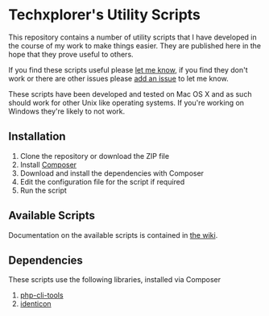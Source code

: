 # Techxplorer's Utility Scripts #
This repository contains a number of utility scripts that I have developed in the course of my work to make things easier. They are published here in the hope that they prove useful to others.

If you find these scripts useful please [let me know](https://github.com/techxplorer/), if you find they don't work or there are other issues please [add an issue](https://github.com/techxplorer/techxplorer-utils/issues) to let me know.

These scripts have been developed and tested on Mac OS X and as such should work for other Unix like operating systems. If you're working on Windows they're likely to not work. 

## Installation ##
1. Clone the repository or download the ZIP file
2. Install [Composer](http://getcomposer.org/)
3. Download and install the dependencies with Composer
4. Edit the configuration file for the script if required
5. Run the script

## Available Scripts ##

Documentation on the available scripts is contained in [the wiki](https://github.com/techxplorer/techxplorer-utils/wiki).

## Dependencies ##

These scripts use the following libraries, installed via Composer

1. [php-cli-tools](https://github.com/jlogsdon/php-cli-tools)
2. [identicon](https://github.com/yzalis/Identicon)